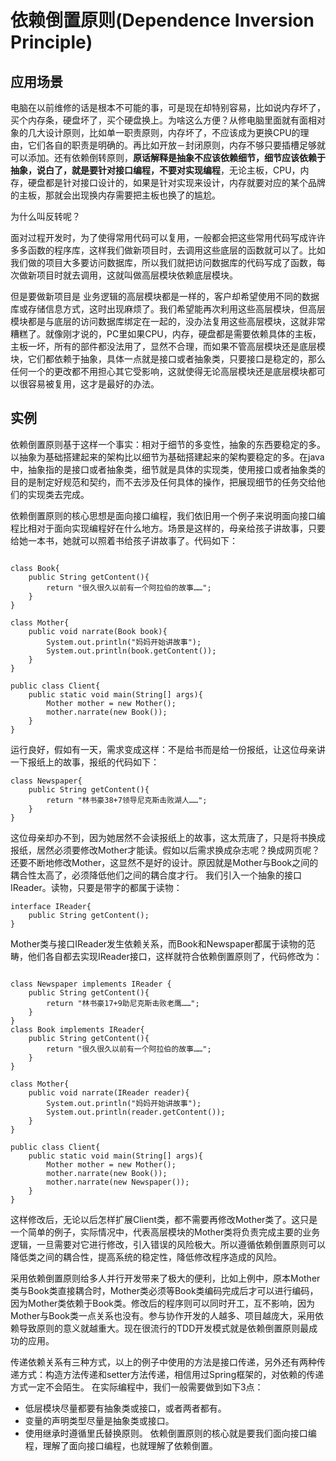 # 依赖倒置原则(Dependence Inversion Principle)

## 应用场景
电脑在以前维修的话是根本不可能的事，可是现在却特别容易，比如说内存坏了，买个内存条，硬盘坏了，买个硬盘换上。为啥这么方便？从修电脑里面就有面相对象的几大设计原则，比如单一职责原则，内存坏了，不应该成为更换CPU的理由，它们各自的职责是明确的。再比如开放－封闭原则，内存不够只要插槽足够就可以添加。还有依赖倒转原则，**原话解释是抽象不应该依赖细节，细节应该依赖于抽象，说白了，就是要针对接口编程，不要对实现编程**，无论主板，CPU，内存，硬盘都是针对接口设计的，如果是针对实现来设计，内存就要对应的某个品牌的主板，那就会出现换内存需要把主板也换了的尴尬。

为什么叫反转呢？

面对过程开发时，为了使得常用代码可以复用，一般都会把这些常用代码写成许许多多函数的程序库，这样我们做新项目时，去调用这些底层的函数就可以了。比如我们做的项目大多要访问数据库，所以我们就把访问数据库的代码写成了函数，每次做新项目时就去调用，这就叫做高层模块依赖底层模块。

但是要做新项目是 业务逻辑的高层模块都是一样的，客户却希望使用不同的数据库或存储信息方式，这时出现麻烦了。我们希望能再次利用这些高层模块，但高层模块都是与底层的访问数据库绑定在一起的，没办法复用这些高层模块，这就非常糟糕了。就像刚才说的，PC里如果CPU，内存，硬盘都是需要依赖具体的主板，主板一坏，所有的部件都没法用了，显然不合理，而如果不管高层模块还是底层模块，它们都依赖于抽象，具体一点就是接口或者抽象类，只要接口是稳定的，那么任何一个的更改都不用担心其它受影响，这就使得无论高层模块还是底层模块都可以很容易被复用，这才是最好的办法。

## 实例
依赖倒置原则基于这样一个事实：相对于细节的多变性，抽象的东西要稳定的多。以抽象为基础搭建起来的架构比以细节为基础搭建起来的架构要稳定的多。在java中，抽象指的是接口或者抽象类，细节就是具体的实现类，使用接口或者抽象类的目的是制定好规范和契约，而不去涉及任何具体的操作，把展现细节的任务交给他们的实现类去完成。

依赖倒置原则的核心思想是面向接口编程，我们依旧用一个例子来说明面向接口编程比相对于面向实现编程好在什么地方。场景是这样的，母亲给孩子讲故事，只要给她一本书，她就可以照着书给孩子讲故事了。代码如下：

```

class Book{  
    public String getContent(){  
        return "很久很久以前有一个阿拉伯的故事……";  
    }  
}  
  
class Mother{  
    public void narrate(Book book){  
        System.out.println("妈妈开始讲故事");  
        System.out.println(book.getContent());  
    }  
}  
  
public class Client{  
    public static void main(String[] args){  
        Mother mother = new Mother();  
        mother.narrate(new Book());  
    }  
}  
```
	
	
运行良好，假如有一天，需求变成这样：不是给书而是给一份报纸，让这位母亲讲一下报纸上的故事，报纸的代码如下：

```
class Newspaper{  
    public String getContent(){  
        return "林书豪38+7领导尼克斯击败湖人……";  
    }  
}  
```
	
	
这位母亲却办不到，因为她居然不会读报纸上的故事，这太荒唐了，只是将书换成报纸，居然必须要修改Mother才能读。假如以后需求换成杂志呢？换成网页呢？还要不断地修改Mother，这显然不是好的设计。原因就是Mother与Book之间的耦合性太高了，必须降低他们之间的耦合度才行。
我们引入一个抽象的接口IReader。读物，只要是带字的都属于读物：

```
interface IReader{  
    public String getContent();  
}  

```	
 
Mother类与接口IReader发生依赖关系，而Book和Newspaper都属于读物的范畴，他们各自都去实现IReader接口，这样就符合依赖倒置原则了，代码修改为：

```

class Newspaper implements IReader {  
    public String getContent(){  
        return "林书豪17+9助尼克斯击败老鹰……";  
    }  
}  
class Book implements IReader{  
    public String getContent(){  
        return "很久很久以前有一个阿拉伯的故事……";  
    }  
}  
  
class Mother{  
    public void narrate(IReader reader){  
        System.out.println("妈妈开始讲故事");  
        System.out.println(reader.getContent());  
    }  
}  
  
public class Client{  
    public static void main(String[] args){  
        Mother mother = new Mother();  
        mother.narrate(new Book());  
        mother.narrate(new Newspaper());  
    }  
}  
```

这样修改后，无论以后怎样扩展Client类，都不需要再修改Mother类了。这只是一个简单的例子，实际情况中，代表高层模块的Mother类将负责完成主要的业务逻辑，一旦需要对它进行修改，引入错误的风险极大。所以遵循依赖倒置原则可以降低类之间的耦合性，提高系统的稳定性，降低修改程序造成的风险。
 
采用依赖倒置原则给多人并行开发带来了极大的便利，比如上例中，原本Mother类与Book类直接耦合时，Mother类必须等Book类编码完成后才可以进行编码，因为Mother类依赖于Book类。修改后的程序则可以同时开工，互不影响，因为Mother与Book类一点关系也没有。参与协作开发的人越多、项目越庞大，采用依赖导致原则的意义就越重大。现在很流行的TDD开发模式就是依赖倒置原则最成功的应用。

传递依赖关系有三种方式，以上的例子中使用的方法是接口传递，另外还有两种传递方式：构造方法传递和setter方法传递，相信用过Spring框架的，对依赖的传递方式一定不会陌生。
在实际编程中，我们一般需要做到如下3点：

* 低层模块尽量都要有抽象类或接口，或者两者都有。
* 变量的声明类型尽量是抽象类或接口。
* 使用继承时遵循里氏替换原则。
依赖倒置原则的核心就是要我们面向接口编程，理解了面向接口编程，也就理解了依赖倒置。